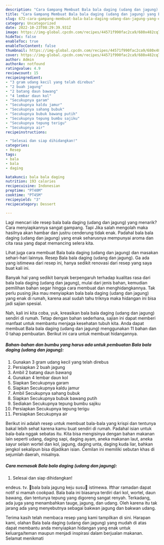 ```yaml
---
description: "Cara Gampang Membuat Bala bala daging (udang dan jagung) yang Enak, Buat Buka Puasa Enak"
title: "Cara Gampang Membuat Bala bala daging (udang dan jagung) yang Enak, Buat Buka Puasa Enak"
slug: 672-cara-gampang-membuat-bala-bala-daging-udang-dan-jagung-yang-enak-buat-buka-puasa-enak
category: Uncategorized
date: 2022-10-23T08:29:39.931Z
image: https://img-global.cpcdn.com/recipes/44571f990fac2ca9/680x482cq70/bala-bala-daging-udang-dan-jagung-foto-resep-utama.jpg
hideToc: false
enableToc: true
enableTocContent: false
thumbnail: https://img-global.cpcdn.com/recipes/44571f990fac2ca9/680x482cq70/bala-bala-daging-udang-dan-jagung-foto-resep-utama.jpg
cover: https://img-global.cpcdn.com/recipes/44571f990fac2ca9/680x482cq70/bala-bala-daging-udang-dan-jagung-foto-resep-utama.jpg
author: Admin
authorAv: notfound
ratingvalue: 4.9
reviewcount: 15
recipeingredient:
- "3 gram udang kecil yang telah direbus"
- "2 buah jagung"
- "2 batang daun bawang"
- "4 lembar daun kol"
- "Secukupnya garam"
- "Secukupnya kaldu jamur"
- "Secukupnya sahang bubuk"
- "Secukupnya bubuk bawang putih"
- "Secukupnya tepung bumbu sajiku"
- "Secukupnya tepung terigu"
- "Secukupnya air"
recipeinstructions:

- "Selesai dan siap dihidangkan!"
categories:
- Resep
tags:
- bala
- bala
- daging

katakunci: bala bala daging 
nutrition: 193 calories
recipecuisine: Indonesian
preptime: "PT40M"
cooktime: "PT45M"
recipeyield: "3"
recipecategory: Dessert

---
```



Lagi mencari ide resep bala bala daging (udang dan jagung) yang menarik? Cara menyiapkannya sangat gampang. Tapi Jika salah mengolah maka hasilnya akan hambar dan justru cenderung tidak enak. Padahal bala bala daging (udang dan jagung) yang enak seharusnya mempunyai aroma dan cita rasa yang dapat memancing selera kita.


Lihat juga cara membuat Bala bala daging (udang dan jagung) dan masakan sehari-hari lainnya. Resep Bala bala daging (udang dan jagung). Ga ada yang istimewa dari resep ini, hanya sedikit renovasi dari resep yang saya buat kali ini.

Banyak hal yang sedikit banyak berpengaruh terhadap kualitas rasa dari bala bala daging (udang dan jagung), mulai dari jenis bahan, kemudian pemilihan bahan segar hingga cara membuat dan menghidangkannya. Tak perlu pusing jika mau menyiapkan bala bala daging (udang dan jagung) yang enak di rumah, karena asal sudah tahu triknya maka hidangan ini bisa jadi sajian spesial.


Nah, kali ini kita coba, yuk, kreasikan bala bala daging (udang dan jagung) sendiri di rumah. Tetap dengan bahan sederhana, sajian ini dapat memberi manfaat untuk membantu menjaga kesehatan tubuh kita. Anda dapat membuat Bala bala daging (udang dan jagung) menggunakan 11 bahan dan 0 tahap pembuatan. Berikut ini cara untuk membuat hidangannya.

<!--inarticleads1-->

##### Bahan-bahan dan bumbu yang harus ada untuk pembuatan Bala bala daging (udang dan jagung):

1. Gunakan 3 gram udang kecil yang telah direbus
1. Persiapkan 2 buah jagung
1. Ambil 2 batang daun bawang
1. Gunakan 4 lembar daun kol
1. Siapkan Secukupnya garam
1. Siapkan Secukupnya kaldu jamur
1. Ambil Secukupnya sahang bubuk
1. Siapkan Secukupnya bubuk bawang putih
1. Sediakan Secukupnya tepung bumbu sajiku
1. Persiapkan Secukupnya tepung terigu
1. Persiapkan Secukupnya air


Berikut ini adalah resep untuk membuat bala-bala yang krispi dan tentunya bakal lebih sehat karena kamu buat sendiri di rumah. Padahal isian untuk bala-bala nggak sebatas itu. Kita bisa mengisinya dengan bahan makanan lain seperti udang, daging sapi, daging ayam, aneka makanan laut, aneka sayur selain wortel dan kol, jagung, daging unta, daging kuda liar, bahkan jengkol sekalipun bisa dijadikan isian. Cemilan ini memiliki sebutan khas di sejumlah daerah, misalnya. 

<!--inarticleads2-->

##### Cara memasak Bala bala daging (udang dan jagung):


1. Selesai dan siap dihidangkan!

endeus. tv. 🌽bala bala jagung keju susu🌽 istimewa. Ifthar ramadan dapat notif si mamah cookpad. Bala bala ini biasanya terdiri dari kol, wortel, daun bawang, dan tentunya tepung yang digoreng sangat renyah. Terkadang, ada juga yang menambahkan tauge, jagung, dan udang. Oleh karena itu tak jarang ada yang menyebutnya sebagai bakwan jagung dan bakwan udang. 

Terima kasih telah membaca resep yang kami tampilkan di sini. Harapan kami, olahan Bala bala daging (udang dan jagung) yang mudah di atas dapat membantu anda menyiapkan hidangan yang enak untuk keluarga/teman maupun menjadi inspirasi dalam berjualan makanan. Selamat menikmati
